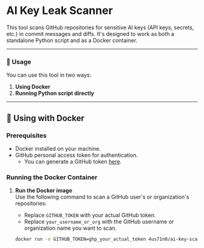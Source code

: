 # AI Key Leak Scanner

This tool scans GitHub repositories for sensitive AI keys (API keys, secrets, etc.) in commit messages and diffs. It's designed to work as both a standalone Python script and as a Docker container.

---

### 🚀 Usage

You can use this tool in two ways:

1. **Using Docker**
2. **Running Python script directly**

---

## 🐳 Using with Docker

### Prerequisites

- Docker installed on your machine.
- GitHub personal access token for authentication.
  - You can generate a GitHub token [here](https://github.com/settings/tokens).

### Running the Docker Container

1. **Run the Docker image**  
   Use the following command to scan a GitHub user's or organization's repositories:
   
   - Replace `GITHUB_TOKEN` with your actual GitHub token.
   - Replace `your_username_or_org` with the GitHub username or organization name you want to scan.
   
   ```bash
   docker run -e GITHUB_TOKEN=ghp_your_actual_token 4us71n0/ai-key-scanner --user your_username_or_org --verbose --output json

